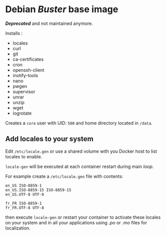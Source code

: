 # Debian *Buster* base image

***Deprecated*** and not maintained anymore.

Installs : 

- locales 
- curl 
- git 
- ca-certificates 
- cron 
- openssh-client 
- inotify-tools 
- nano 
- pwgen 
- supervisor 
- unrar 
- unzip 
- wget 
- logrotate

Creates a `core` user with UID: `500` and home directory located in `/data`.

## Add locales to your system

Edit `/etc/locale.gen` or use a shared volume with you Docker host
to list locales to enable.

`locale-gen` will be executed at each container restart during main *loop*.

For example create a `/etc/locale.gen` file with contents:

```
en_US ISO-8859-1
en_US.ISO-8859-15 ISO-8859-15
en_US.UTF-8 UTF-8

fr_FR ISO-8859-1
fr_FR.UTF-8 UTF-8
```

then execute `locale-gen` or restart your container to activate these locales 
on your system and in all your applications using *.po* or *.mo* files for localization.
